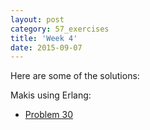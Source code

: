 ```yaml
---
layout: post
category: 57_exercises
title: 'Week 4'
date: 2015-09-07
---
```

Here are some of the solutions:

Makis using Erlang:

- [Problem 30](https://github.com/Maikon/57_Problems/tree/master/exercise_30)

